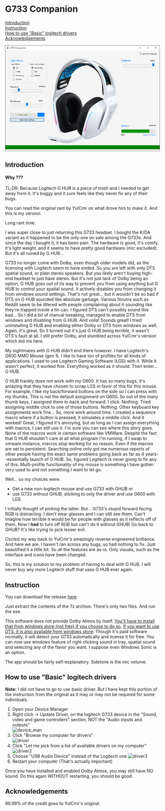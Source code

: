 # G733 Companion

[Introduction](#introduction)  
[Instruction](#instruction)  
[How to use "Basic" logitech drivers](#how-to-use-basic-logitech-drivers)  
[Acknowledgements](#acknowledgements)

![app](images/app.PNG)

## Introduction

#### Why ???

TL;DR: Because Logitech G HUB is a piece of trash and I needed to get away from it. It's buggy and it sure feels like they never fix any of their bugs.

You can read the original rant by YulCmr on what drove him to make it. And this is my version.

Long rant time.

I was super close to just returning this G733 headset. I bought the K/DA variant as it happened to be the only one on sale among the G733s. And since the day I bought it, it has been pain. The hardware is good, it's comfy, it's light weight, and it seems to have pretty good hardware (mic excluded). But it's all ruined by G HUB...

G733 no longer come with Dolby, even though older models did, as the licensing with Logitech seem to have ended. So you are left with only DTS spatial sound, or plain stereo speakers. But you likely aren't buying high-end headset to just have stereo. But it's not just lack of Dolby being an option, G HUB goes out of its way to prevent you from using anything but G HUB to control your spatial sound. It actively disables you from changing it from windows sound settings. That's not great... but it wouldn't be so bad if DTS on G HUB sounded like absolute garbage. Various forums such as Reddit seem to be littered with people complaining about it sounding like they're trapped inside a tin can. I figured DTS can't possibly sound this bad... So I did a bit of manual tweaking, managed to enable DTS from windows and disabling from G HUB. And voila! Sounds great! I tried uninstalling G HUB and enabling either Dolby or DTS from windows as well. Again, it's great. So it turned out it's just G HUB being terrible, it wasn't DTS's fault at all. I still prefer Dolby, and stumbled across YulCmr's version which led me here.

My nightmares with G HUB didn't end there however. I have Logitech's G600 MMO Mouse (gen 1). I like to have ton of profiles for all kinds of applications. I used to use Logitech Gaming Software (LGS) with it. While it wasn't perfect, it worked fine. Everything worked as it should. Then enter... G HUB.

G HUB frankly does not work with my G600. It has so many bugs, it's amazing that they have chosen to scrap LGS in favor of this for this mouse. For example, I like my back/forward buttons on the side so I can press with my thumbs. This is not the default assignment on G600. So out of the many thumb keys, I assigned them to back and forward. I click. Nothing. Tried assigning middle click to one of those buttons. Nothing. Other keyboard key assignments work fine... So, more work around time. I created a sequence macro where if a button is pressed, it simulates a middle click. And it worked! Great, I figured it's annoying, but as long as I can assign everything with macros, I can still use it. I'm sure you can see where this story goes. None of the macros work in certain software like VMWare. Despite the fact that G HUB shouldn't care at all what program I'm running, if I swap to vmware instance, macros stop working for no reason. Even if the macros are set to persistent. Searching online only got me numerous reports of other people having the exact same problems going back as far as 4 years--essentially launch of G HUB. So, figured Logitech is never going to fix any of this. Multi-profile functionality of my mouse is something I have gotten very used to and not something I want to let go.

Well... so my choices were: 
- Get a new non-logitech mouse and use G733 with GHUB or
- use G733 without GHUB, sticking to only the driver and use G600 with LGS.

I initially thought of picking the latter. But... G733's stupid forward facing RGB is distracting. I don't wear glasses and I can still see them. Can't imagine how terrible it would be for people with glasses as it reflects off of them. Now I **had** to turn off RGB but can't do it without GHUB! Go back to GHUB? It's like trying to pick lesser evil.

Circled my way back to YulCmr's amazingly reverse engineered brilliance. And here we are. I haven't ran across any bugs, so had nothing to fix. Just beautified it a little bit. So all the features are as-is. Only visuals, such as the interface and icons have been changed.

So, this is my solution to my problem of having to deal with G HUB. I will never buy any more Logitech stuff that uses G HUB ever again. 

## Instruction

You can download the release [here](https://github.com/grumpyland/G733_Companion/releases)

Just extract the contents of the 7z archive. There's only two files. And run the exe.

This software does not provide Dolby Atmos by itself. [You'll have to install that from windows store (not free) if you choose to do so](https://apps.microsoft.com/store/detail/dolby-access/9N0866FS04W8). [If you want to use DTS, it is also available from windows store](https://apps.microsoft.com/store/detail/dts-sound-unbound/9PJ0NKL8MCSJ). Though it's paid software normally, it will detect your G733 automatically and license it for free. You can now use windows feature of right clicking sound in tray, spatial sound and selecting any of the flavor you want. I suppose even Windows Sonic is an option.

The app should be fairly self-explanatory. Sidetone is the mic volume.

## How to use "Basic" logitech drivers

**Note:** I did not have to go to use basic driver. But I have kept this portion of the instruction from the original as it may or may not be required for some individuals. 

1. Open your Device Manager
2. Right click -> Update Driver, on the logitech G733 device in the "Sound, video and game controllers" section, NOT the "Audio inputs and outputs"  
![device_man](images/device_manager.PNG)
3. Click "Browse my computer for drivers"  
![driver](images/driver.PNG)  
4. Click "Let me pick from a list of available drivers on my computer"  
![driver2](images/driver2.PNG)  
5. Choose "USB Audio Device" instead of the Logitech one
![driver3](images/driver3.PNG)  
6. Restart your computer (That's actually important)

Once you have installed and enabled Dolby Atmos, you may still have NO sound. Do this again WITHOUT restarting, you should be good.

## Acknowledgements

99.99% of the credit goes to YulCmr's original.
